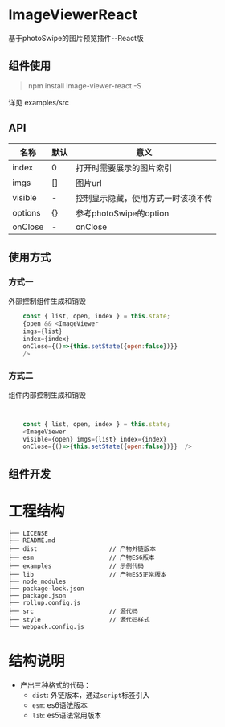 # ImageViewerReact

基于photoSwipe的图片预览插件--React版


## 组件使用

> npm install image-viewer-react -S

详见 examples/src

## API

名称 | 默认 | 意义
---- |  --- | ---- 
index | 0 | 打开时需要展示的图片索引
imgs | [] | 图片url
visible | - |  控制显示隐藏，使用方式一时该项不传
options | {}|  参考photoSwipe的option
onClose | - |  onClose

## 使用方式

### 方式一

外部控制组件生成和销毁

```javascript
    const { list, open, index } = this.state;
    {open && <ImageViewer 
    imgs={list} 
    index={index} 
    onClose={()=>{this.setState({open:false})}} 
    />

```` 


### 方式二

组件内部控制生成和销毁

```javascript 


    const { list, open, index } = this.state;
    <ImageViewer 
    visible={open} imgs={list} index={index} 
    onClose={()=>{this.setState({open:false})}}  />

````



## 组件开发

# 工程结构

```
├── LICENSE
├── README.md
├── dist                    // 产物外链版本
├── esm                     // 产物ES6版本
├── examples                // 示例代码
├── lib                     // 产物ES5正常版本
├── node_modules
├── package-lock.json
├── package.json
├── rollup.config.js
├── src                     // 源代码
├── style                   // 源代码样式
└── webpack.config.js
```

# 结构说明
- 产出三种格式的代码：
    + `dist`: 外链版本，通过`script`标签引入
    + `esm`: es6语法版本
    + `lib`: es5语法常用版本


